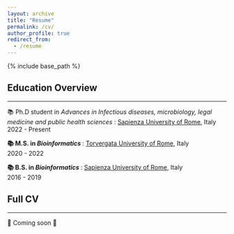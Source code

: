 ```yaml
---
layout: archive
title: "Resume"
permalink: /cv/
author_profile: true
redirect_from:
  - /resume
---
```


{% include base_path %} 

## Education Overview
<hr>

📚 Ph.D student in <i> Advances in Infectious diseases, microbiology, legal medicine and public health sciences </i>
:   [Sapienza University of Rome](https://www.uniroma1.it/en/pagina-strutturale/home), Italy <br> 
2022 - Present
<!---
Third year student (38° cycle) under the supervision of Prof. [Maria Pia Conte](https://dspmi.uniroma1.it/en/node/5640). <br>
Research experience abroad (Nov. 2023 - Present) under the supervision of [Karel Břinda](https://brinda.eu/) ([Genscale](https://team.inria.fr/genscale/) team) at [INRIA Center at Rennes University](https://www.inria.fr/fr/centre-inria-universite-rennes), France.
--->

<b> 📚 M.S. in <i> Bioinformatics </i> </b>
:   [Torvergata University of Rome](https://web.uniroma2.it/en), Italy <br>
2020 - 2022
<!---
M.S. Thesis: <i> Genotypic characterization of Staphylococcus aureus strains from patients affected by atopic dermatitis </i> – A microbial genomic study conducted under the supervision of Prof. [Maria Pia Conte](https://dspmi.uniroma1.it/en/node/5640) and Dr. Massimiliano Marazzato, [Department of Public Health and Infectious Diseases](https://dspmi.uniroma1.it/en), Sapienza University.
--->
<b> 📚 B.S. in <i> Bioinformatics </i> </b>
:   [Sapienza University of Rome](https://www.uniroma1.it/en/pagina-strutturale/home), Italy <br>
2016 - 2019

<!---
B.S. Thesis: <i> Characterization of Nasal Microbiota in Children with Chronic Hypertrophy and Allergic Rhinitis </i> – A metagenomic study conducted under the supervision of Prof. [Maria Pia Conte](https://dspmi.uniroma1.it/en/node/5640) and Dr. Massimiliano Marazzato,  [Department of Public Health and Infectious Diseases](https://dspmi.uniroma1.it/en), Sapienza University. <br>

The entire B.Sc. program was taught in English.
 --->

## Full CV
<hr>

🚧 Coming soon 🚧